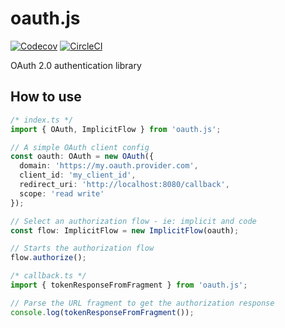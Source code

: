 # oauth.js

[![Codecov](https://img.shields.io/codecov/c/gh/thiagozf/oauth.js/master.svg)](https://codecov.io/gh/thiagozf/oauth.js)
[![CircleCI](https://img.shields.io/circleci/project/github/thiagozf/oauth.js/master.svg)](https://circleci.com/gh/thiagozf/oauth.js)

OAuth 2.0 authentication library

## How to use

```typescript
/* index.ts */
import { OAuth, ImplicitFlow } from 'oauth.js';

// A simple OAuth client config
const oauth: OAuth = new OAuth({
  domain: 'https://my.oauth.provider.com',
  client_id: 'my_client_id',
  redirect_uri: 'http://localhost:8080/callback',
  scope: 'read write'
});

// Select an authorization flow - ie: implicit and code
const flow: ImplicitFlow = new ImplicitFlow(oauth);

// Starts the authorization flow
flow.authorize();

/* callback.ts */
import { tokenResponseFromFragment } from 'oauth.js';

// Parse the URL fragment to get the authorization response
console.log(tokenResponseFromFragment());
```
